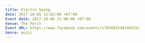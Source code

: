 ```yaml
---
title: Electro Swing
date: 2017-10-05 12:02:00 +07:00
Event date: 2017-10-08 21:00:00 +07:00
Venue: The Porch
Event URL: https://www.facebook.com/events/1765683540140233/
Genre: music
---
```


